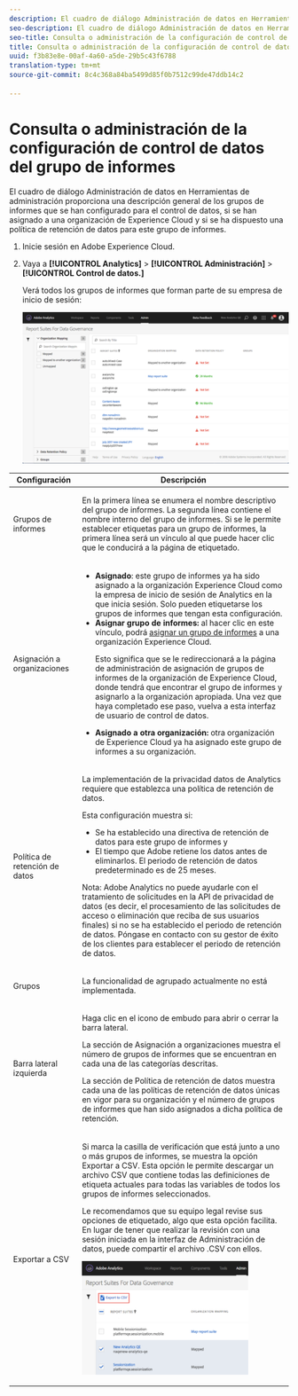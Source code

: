```yaml
---
description: El cuadro de diálogo Administración de datos en Herramientas de administración proporciona una descripción general de los grupos de informes que se han configurado para el control de datos, si se han asignado a una organización de Experience Cloud y si se ha dispuesto una política de retención de datos para este grupo de informes.
seo-description: El cuadro de diálogo Administración de datos en Herramientas de administración proporciona una descripción general de los grupos de informes que se han configurado para el control de datos, si se han asignado a una organización de Experience Cloud y si se ha dispuesto una política de retención de datos para este grupo de informes.
seo-title: Consulta o administración de la configuración de control de datos del grupo de informes
title: Consulta o administración de la configuración de control de datos del grupo de informes
uuid: f3b83e8e-00af-4a60-a5de-29b5c43f6788
translation-type: tm+mt
source-git-commit: 8c4c368a84ba5499d85f0b7512c99de47ddb14c2

---
```



# Consulta o administración de la configuración de control de datos del grupo de informes

El cuadro de diálogo Administración de datos en Herramientas de administración proporciona una descripción general de los grupos de informes que se han configurado para el control de datos, si se han asignado a una organización de Experience Cloud y si se ha dispuesto una política de retención de datos para este grupo de informes.

1. Inicie sesión en Adobe Experience Cloud.
1. Vaya a  **[!UICONTROL Analytics]** &gt; **[!UICONTROL Administración]** &gt; **[!UICONTROL Control de datos.]**

   Verá todos los grupos de informes que forman parte de su empresa de inicio de sesión:

   ![](assets/privacy_setup_an.png)

<table id="table_448292730FF0475E9DCB731882F9A29B"> 
 <thead> 
  <tr> 
   <th colname="col1" class="entry"> Configuración </th> 
   <th colname="col2" class="entry"> Descripción </th> 
  </tr> 
 </thead>
 <tbody> 
  <tr> 
   <td colname="col1"> <p>Grupos de informes </p> </td> 
   <td colname="col2"> <p>En la primera línea se enumera el nombre descriptivo del grupo de informes. La segunda línea contiene el nombre interno del grupo de informes. Si se le permite establecer etiquetas para un grupo de informes, la primera línea será un vínculo al que puede hacer clic que le conducirá a la página de etiquetado. </p> </td> 
  </tr> 
  <tr> 
   <td colname="col1"> <p>Asignación a organizaciones </p> </td> 
   <td colname="col2"> 
    <ul id="ul_EF8F613B0C5E42D19DB60BD0C89C114B"> 
     <li id="li_B35EE88555F547EFBF55ADE9D0C9EC3B"><b>Asignado</b>: este grupo de informes ya ha sido asignado a la organización Experience Cloud como la empresa de inicio de sesión de Analytics en la que inicia sesión. Solo pueden etiquetarse los grupos de informes que tengan esta configuración. </li> 
     <li id="li_4E800BF80CFF477BAA091EF272D9071C"><b>Asignar grupo de informes:</b> al hacer clic en este vínculo, podrá <a href="https://marketing.adobe.com/resources/help/en_US/mcloud/report-suite-mapping.html">asignar un grupo de informes</a> a una organización Experience Cloud. <p>Esto significa que se le redireccionará a la página de administración de asignación de grupos de informes de la organización de Experience Cloud, donde tendrá que encontrar el grupo de informes y asignarlo a la organización apropiada. Una vez que haya completado ese paso, vuelva a esta interfaz de usuario de control de datos. </p> </li> 
     <li id="li_FF825A65D089487BBF5FCB0D74D41CD7"><b>Asignado a otra organización:</b> otra organización de Experience Cloud ya ha asignado este grupo de informes a su organización. </li> 
    </ul> </td> 
  </tr> 
  <tr> 
   <td colname="col1"> <p>Política de retención de datos </p> </td> 
   <td colname="col2"> <p>La implementación de la privacidad datos de Analytics requiere que establezca una política de retención de datos. </p> <p>Esta configuración muestra si: </p> 
    <ul> 
     <li>Se ha establecido una directiva de retención de datos para este grupo de informes y </li> 
     <li>El tiempo que Adobe retiene los datos antes de eliminarlos. El periodo de retención de datos predeterminado es de 25 meses. </li> 
    </ul> <p>Nota: Adobe Analytics no puede ayudarle con el tratamiento de solicitudes en la API de privacidad de datos (es decir, el procesamiento de las solicitudes de acceso o eliminación que reciba de sus usuarios finales) si no se ha establecido el periodo de retención de datos. Póngase en contacto con su gestor de éxito de los clientes para establecer el periodo de retención de datos. </p> </td> 
  </tr> 
  <tr> 
   <td colname="col1"> <p>Grupos </p> </td> 
   <td colname="col2"> <p>La funcionalidad de agrupado actualmente no está implementada. </p> </td> 
  </tr> 
  <tr> 
   <td colname="col1"> <p>Barra lateral izquierda </p> </td> 
   <td colname="col2"> <p>Haga clic en el icono de embudo para abrir o cerrar la barra lateral. </p> <p>La sección de Asignación a organizaciones muestra el número de grupos de informes que se encuentran en cada una de las categorías descritas. </p> <p>La sección de Política de retención de datos muestra cada una de las políticas de retención de datos únicas en vigor para su organización y el número de grupos de informes que han sido asignados a dicha política de retención. </p> </td> 
  </tr> 
  <tr> 
   <td colname="col1"> <p>Exportar a CSV </p> </td> 
   <td colname="col2"> <p>Si marca la casilla de verificación que está junto a uno o más grupos de informes, se muestra la opción <span class="uicontrol">Exportar a CSV</span>. Esta opción le permite descargar un archivo CSV que contiene todas las definiciones de etiqueta actuales para todas las variables de todos los grupos de informes seleccionados. </p> <p>Le recomendamos que su equipo legal revise sus opciones de etiquetado, algo que esta opción facilita. En lugar de tener que realizar la revisión con una sesión iniciada en la interfaz de Administración de datos, puede compartir el archivo .CSV con ellos. </p> <p><img placement="break"  src="assets/export_csv.png" width="300px" id="image_5FE821B2D07B402D8E0F6FE53D6FC52E" /> </p> </td> 
  </tr> 
 </tbody> 
</table>

